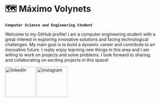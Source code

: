 # 🗺️ Máximo Volynets

**`Computer Science and Engineering Student`**

Welcome to my GitHub profile! I am a computer engineering student with a great interest in exploring innovative solutions and facing technological challenges. My main goal is to build a dynamic career and contribute to an innovative future. I really enjoy learning new things in this area and I am willing to work on projects and solve problems. I look forward to sharing and collaborating on exciting projects in this space!

<p align="left">  
   <a href="www.linkedin.com/in/máximo-volynets-437273261">
      <img alt="linkedIn" title="Follow me on my LinkedIn"
      src="https://static.vecteezy.com/system/resources/previews/018/930/584/original/linkedin-logo-linkedin-icon-transparent-free-png.png" width="100"/></a>
   <a href="https://www.instagram.com/maxvolynets14/">
      <img alt="instagram" title="Follow me on my Instagram"
      src="https://image.similarpng.com/very-thumbnail/2020/05/Glossy-Instagram-logo-PNG.png" width="100"/></a>
</p>

